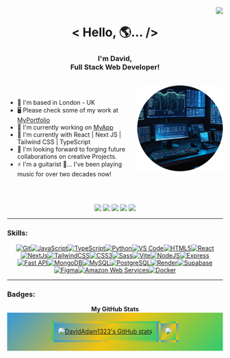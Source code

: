 <img align="right" src="https://visitor-badge.laobi.icu/badge?page_id=DavidAdam1323.DavidAdam1323"/>

<h1 align="center"> &lt; Hello, 🌎... /&gt; </h1>

<h3 align="center" >I'm David,<br /> Full Stack Web Developer!</h3>

<br />

<img align="right" src="https://github.com/DavidAdam1323/DavidAdam1323/raw/main/images/workstation.png" alt="Workstation Image" style="width:200px; margin-left:10px; margin-bottom:50px;">

<br />

* 📍  I'm based in London - UK 
* 🖥️  Please check some of my work at [MyPortfolio](http://my-portfolio-project-sigma.vercel.app)
* 🚀  I'm currently working on [MyApp](http://my-portfolio-project-sigma.vercel.app)
* 🧠  I'm currently with React | Next JS | Tailwind CSS | TypeScript
* 🤝  I'm looking forward to forging future collaborations on creative Projects.
* ⚡  I'm a guitarist 🎸... I've been playing music for over two decades now!


<br />

<br />

<p align="center"> 
  <a href="https://github.com/DavidAdam1323"><img src="https://img.shields.io/badge/GitHub-100000?style=for-the-badge&logo=github&logoColor=white"></a>
  <a href="https://www.linkedin.com/in/davidadamsilva/"><img src="https://img.shields.io/badge/LinkedIn-0077B5?style=for-the-badge&logo=linkedin&logoColor=white"></a>
  <a href="mailto:davidadamgtr@gmail.com"><img src="https://img.shields.io/badge/Gmail-D14836?style=for-the-badge&logo=gmail&logoColor=white"></a>
  <a href="https://twitter.com/DavidAdam1323"><img src="https://img.shields.io/badge/Twitter-1DA1F2?style=for-the-badge&logo=twitter&logoColor=white"></a>
  <a href="https://www.youtube.com/@DavidAdamOfficial"><img src="https://img.shields.io/badge/YouTube-FF0000?style=for-the-badge&logo=youtube&logoColor=white"></a>
</p>
<hr />

### Skills:  
<p align="center"> <a href="https://git-scm.com/" target="_blank" rel="noreferrer"><img src="https://raw.githubusercontent.com/danielcranney/readme-generator/main/public/icons/skills/git-colored.svg" width="36" height="36" alt="Git" /></a><a href="https://developer.mozilla.org/en-US/docs/Web/JavaScript" target="_blank" rel="noreferrer"><img src="https://raw.githubusercontent.com/danielcranney/readme-generator/main/public/icons/skills/javascript-colored.svg" width="36" height="36" alt="JavaScript" /></a><a href="https://www.typescriptlang.org/" target="_blank" rel="noreferrer"><img src="https://raw.githubusercontent.com/danielcranney/readme-generator/main/public/icons/skills/typescript-colored.svg" width="36" height="36" alt="TypeScript" /></a><a href="https://www.python.org/" target="_blank" rel="noreferrer"><img src="https://raw.githubusercontent.com/danielcranney/readme-generator/main/public/icons/skills/python-colored.svg" width="36" height="36" alt="Python" /></a><a href="https://code.visualstudio.com/" target="_blank" rel="noreferrer"><img src="https://raw.githubusercontent.com/danielcranney/readme-generator/main/public/icons/skills/visualstudiocode.svg" width="36" height="36" alt="VS Code" /></a><a href="https://developer.mozilla.org/en-US/docs/Glossary/HTML5" target="_blank" rel="noreferrer"><img src="https://raw.githubusercontent.com/danielcranney/readme-generator/main/public/icons/skills/html5-colored.svg" width="36" height="36" alt="HTML5" /></a><a href="https://reactjs.org/" target="_blank" rel="noreferrer"><img src="https://raw.githubusercontent.com/danielcranney/readme-generator/main/public/icons/skills/react-colored.svg" width="36" height="36" alt="React" /></a><a href="https://nextjs.org/docs" target="_blank" rel="noreferrer"><img src="https://raw.githubusercontent.com/danielcranney/readme-generator/main/public/icons/skills/nextjs-colored-dark.svg" width="36" height="36" alt="NextJs" /></a><a href="https://tailwindcss.com/" target="_blank" rel="noreferrer"><img src="https://raw.githubusercontent.com/danielcranney/readme-generator/main/public/icons/skills/tailwindcss-colored.svg" width="36" height="36" alt="TailwindCSS" /></a><a href="https://www.w3.org/TR/CSS/#css" target="_blank" rel="noreferrer"><img src="https://raw.githubusercontent.com/danielcranney/readme-generator/main/public/icons/skills/css3-colored.svg" width="36" height="36" alt="CSS3" /></a><a href="https://sass-lang.com/" target="_blank" rel="noreferrer"><img src="https://raw.githubusercontent.com/danielcranney/readme-generator/main/public/icons/skills/sass-colored.svg" width="36" height="36" alt="Sass" /></a><a href="https://vitejs.dev/" target="_blank" rel="noreferrer"><img src="https://raw.githubusercontent.com/danielcranney/readme-generator/main/public/icons/skills/vite-colored.svg" width="36" height="36" alt="Vite" /></a><a href="https://nodejs.org/en/" target="_blank" rel="noreferrer"><img src="https://raw.githubusercontent.com/danielcranney/readme-generator/main/public/icons/skills/nodejs-colored.svg" width="36" height="36" alt="NodeJS" /></a><a href="https://expressjs.com/" target="_blank" rel="noreferrer"><img src="https://raw.githubusercontent.com/danielcranney/readme-generator/main/public/icons/skills/express-colored-dark.svg" width="36" height="36" alt="Express" /></a><a href="https://fastapi.tiangolo.com/" target="_blank" rel="noreferrer"><img src="https://raw.githubusercontent.com/danielcranney/readme-generator/main/public/icons/skills/fastapi-colored.svg" width="36" height="36" alt="Fast API" /></a><a href="https://www.mongodb.com/" target="_blank" rel="noreferrer"><img src="https://raw.githubusercontent.com/danielcranney/readme-generator/main/public/icons/skills/mongodb-colored.svg" width="36" height="36" alt="MongoDB" /></a><a href="https://www.mysql.com/" target="_blank" rel="noreferrer"><img src="https://raw.githubusercontent.com/danielcranney/readme-generator/main/public/icons/skills/mysql-colored.svg" width="36" height="36" alt="MySQL" /></a><a href="https://www.postgresql.org/" target="_blank" rel="noreferrer"><img src="https://raw.githubusercontent.com/danielcranney/readme-generator/main/public/icons/skills/postgresql-colored.svg" width="36" height="36" alt="PostgreSQL" /></a><a href="https://render.com/" target="_blank" rel="noreferrer"><img src="https://raw.githubusercontent.com/danielcranney/readme-generator/main/public/icons/skills/render-colored.svg" width="36" height="36" alt="Render" /></a><a href="https://supabase.io/" target="_blank" rel="noreferrer"><img src="https://raw.githubusercontent.com/danielcranney/readme-generator/main/public/icons/skills/supabase-colored.svg" width="36" height="36" alt="Supabase" /></a><a href="https://www.figma.com/" target="_blank" rel="noreferrer"><img src="https://raw.githubusercontent.com/danielcranney/readme-generator/main/public/icons/skills/figma-colored.svg" width="36" height="36" alt="Figma" /></a><a href="https://aws.amazon.com" target="_blank" rel="noreferrer"><img src="https://raw.githubusercontent.com/danielcranney/readme-generator/main/public/icons/skills/aws-colored-dark.svg" width="36" height="36" alt="Amazon Web Services" /></a><a href="https://www.docker.com/" target="_blank" rel="noreferrer"><img src="https://raw.githubusercontent.com/danielcranney/readme-generator/main/public/icons/skills/docker-colored.svg" width="36" height="36" alt="Docker" />
</a> </p> 

<hr />


### Badges:

<div align="center">
  <b>My GitHub Stats</b>
  <br>
  <div style="display: flex; justify-content: center; background: linear-gradient(135deg, #3498db, #f1c40f, #2ecc71); padding: 20px;">
    <a href="http://www.github.com/DavidAdam1323" style="border: 5px solid transparent; background: linear-gradient(135deg, #3498db, #f1c40f, #2ecc71);"><img src="https://github-readme-stats.vercel.app/api?username=DavidAdam1323&show_icons=true&hide=&count_private=true&title_color=3382ed&text_color=ffffff&icon_color=a855f7&bg_color=181824&hide_border=true" alt="DavidAdam1323's GitHub stats" style="height: 150px; width: auto; border-radius: 10px; margin: 10px;" /></a>
    <a href="http://www.github.com/DavidAdam1323" style="border: 5px solid transparent; background: linear-gradient(135deg, #3498db, #f1c40f, #2ecc71);"><img src="https://github-readme-streak-stats.herokuapp.com/?user=DavidAdam1323&stroke=ffffff&background=181824&ring=3382ed&fire=3382ed&currStreakNum=ffffff&currStreakLabel=3382ed&sideNums=ffffff&sideLabels=ffffff&dates=ffffff&hide_border=true" style="height: 150px; width: auto; border-radius: 10px; margin: 10px;" /></a>
  </div>
</div>

